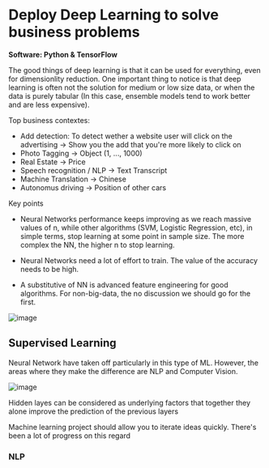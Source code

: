 # Deploy Deep Learning to solve business problems 

**Software: Python & TensorFlow**

The good things of deep learning is that it can be used for everything, even for dimensionlity reduction. One important thing to notice is that deep learning is often not the solution for medium or low size data, or when the data is purely tabular (In this case, ensemble models tend to work better and are less expensive).

Top business contextes: 

* Add detection: To detect wether a website user will click on the advertising -> Show you the add that you're more likely to click on
* Photo Tagging -> Object (1, ..., 1000)
* Real Estate -> Price
* Speech recognition / NLP -> Text Transcript
* Machine Translation -> Chinese
* Autonomus driving -> Position of other cars


Key points

* Neural Networks performance keeps improving as we reach massive values of n, while other algorithms (SVM, Logistic Regression, etc), in simple terms, stop learning at some point in sample size. The more complex the NN, the higher n to stop learning. 

* Neural Networks need a lot of effort to train. The value of the accuracy needs to be high. 

* A substitutive of NN is advanced feature engineering for good algorithms. For non-big-data, the no discussion we should go for the first.  

![image](https://user-images.githubusercontent.com/71879463/127782328-fed737d1-3e18-4ad6-8ae9-241f8d9fce6e.png)




## Supervised Learning

Neural Network have taken off particularly in this type of ML. However, the areas where they make the difference are NLP and Computer Vision. 

![image](https://user-images.githubusercontent.com/71879463/127781591-a3a34ac8-e757-4455-8ca9-a249cd692152.png)

Hidden layes can be considered as underlying factors that together they alone improve the prediction of the previous layers

Machine learning project should allow you to iterate ideas quickly. There's been a lot of progress on this regard

### NLP 







